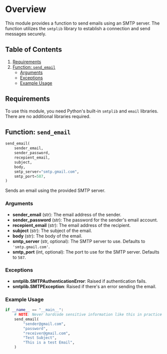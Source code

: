 # Overview

This module provides a function to send emails using an SMTP server. The function utilizes the `smtplib` library to establish a connection and send messages securely.

## Table of Contents

1. [Requirements](#requirements)
2. [Function: `send_email`](#function-send_email)
   - [Arguments](#arguments)
   - [Exceptions](#exceptions)
   - [Example Usage](#example-usage)

## Requirements

To use this module, you need Python's built-in `smtplib` and `email` libraries. There are no additional libraries required.

## Function: `send_email`

```python
send_email(
    sender_email,
    sender_password,
    recepient_email,
    subject,
    body,
    smtp_server="smtp.gmail.com",
    smtp_port=587,
)
```

Sends an email using the provided SMTP server.

### Arguments

- **sender_email** (str): The email address of the sender.
- **sender_password** (str): The password for the sender's email account.
- **recepient_email** (str): The email address of the recipient.
- **subject** (str): The subject of the email.
- **body** (str): The body of the email.
- **smtp_server** (str, optional): The SMTP server to use. Defaults to `'smtp.gmail.com'`.
- **smtp_port** (int, optional): The port to use for the SMTP server. Defaults to `587`.

### Exceptions

- **smtplib.SMTPAuthenticationError**: Raised if authentication fails.
- **smtplib.SMTPException**: Raised if there's an error sending the email.

### Example Usage

```python
if __name__ == "__main__":
    # NOTE: Never hardcode sensitive information like this in practice
    send_email(
        "sender@gmail.com",
        "password",
        "receiver@gmail.com",
        "Test Subject",
        "This is a test Email",
    )
```
